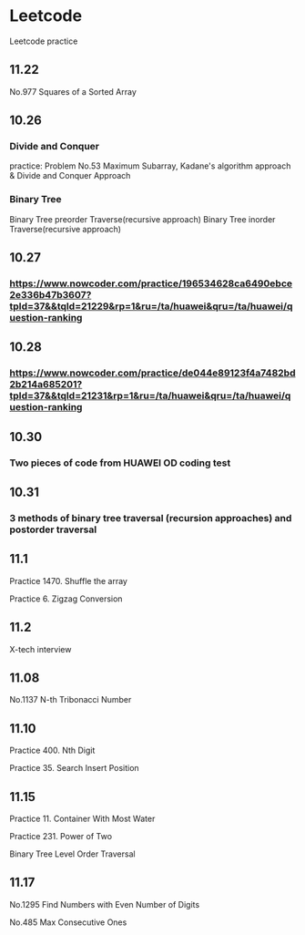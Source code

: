 # Leetcode
Leetcode practice

## 11.22

No.977 Squares of a Sorted Array

## 10.26 

### Divide and Conquer
practice: Problem No.53 Maximum Subarray, Kadane's algorithm approach & Divide and Conquer Approach

### Binary Tree
Binary Tree preorder Traverse(recursive approach)
Binary Tree inorder Traverse(recursive approach)

## 10.27

### https://www.nowcoder.com/practice/196534628ca6490ebce2e336b47b3607?tpId=37&&tqId=21229&rp=1&ru=/ta/huawei&qru=/ta/huawei/question-ranking

## 10.28

### https://www.nowcoder.com/practice/de044e89123f4a7482bd2b214a685201?tpId=37&&tqId=21231&rp=1&ru=/ta/huawei&qru=/ta/huawei/question-ranking

## 10.30

### Two pieces of code from HUAWEI OD coding test

## 10.31

### 3 methods of binary tree traversal (recursion approaches) and postorder traversal

## 11.1

Practice 1470. Shuffle the array

Practice 6. Zigzag Conversion

## 11.2

X-tech interview

## 11.08

No.1137 N-th Tribonacci Number

## 11.10

Practice 400. Nth Digit

Practice 35. Search Insert Position

## 11.15

Practice 11. Container With Most Water

Practice 231. Power of Two

Binary Tree Level Order Traversal

## 11.17

No.1295 Find Numbers with Even Number of Digits

No.485 Max Consecutive Ones


